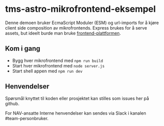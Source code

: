 # tms-astro-mikrofrontend-eksempel

Denne demoen bruker EcmaScript Moduler (ESM) og url-imports for å kjøre client side composition av mikrofrontends. Express brukes for å serve assets, but ideelt burde man bruke [frontend-plattformen](https://github.com/nais/frontend-plattform).

## Kom i gang

- Bygg hver mikrofrontend med `npm run build`
- Start hver mikrofrontend med `node server.js`
- Start shell appen med `npm run dev`

## Henvendelser

Spørsmål knyttet til koden eller prosjektet kan stilles som issues her på github.

For NAV-ansatte Interne henvendelser kan sendes via Slack i kanalen #team-personbruker.
